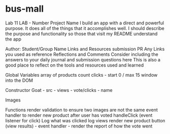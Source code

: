 # bus-mall
Lab 11
LAB - Number
Project Name
I build an app with a direct and powerful purpose. It does all of the things that it accomplishes well. I should describe the purpose and functionality so those that visit my README understand the app

Author: Student/Group Name
Links and Resources
submission PR
Any Links you used as reference
Reflections and Comments
Consider including the answers to your daily journal and submission questions here
This is also a good place to reflect on the tools and resources used and learned




Global Variables
  array of products
  count clicks - start 0 / max 15
  window into the DOM

Constructor
  Goat
    - src
    - views
    - vote/clicks
    - name

Images

Functions
  render
    validation to ensure two images are not the same
  event handler to render new product after user has voted
  handleClick (event listener for click)
    Log what was clicked
    log views
    render new product
  button (view results)
    - event handler
      - render the report of how the vote went